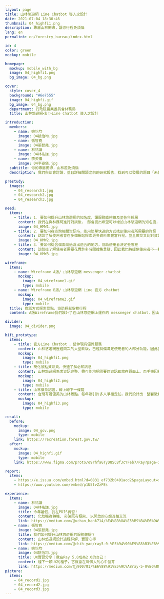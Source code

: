 ```yaml
---
layout: page
title: 山林悠遊網 Line Chatbot 導入之設計
date: 2021-07-04 18:30:46
thumbnail: 04_highfi1.png
description: 專屬山林嚮導，讓你行程免煩惱
lang: en
permalink: en/forestry_bureau/index.html

id: 4
color: green
mockup: mobile

homepage:
  mockup: mobile_with_bg
  image: 04_highfi1.png
  bg_image: 04_bg.png

cover:
  style: cover_4
  background: "#6e7555"
  image: 04_highfi.gif
  bg_image: 04_bg.png
  department: 行政院農業委員會林務局
  title: 山林悠遊網<br>Line Chatbot 導入之設計

introduction:
  members:
    - name: 姚怡均
      image: 04姚怡均.jpg
    - name: 張智堯
      image: 04張智堯.jpg
    - name: 林祐謙
      image: 04林祐謙.jpg
    - name: 李姿儀
      image: 04李姿儀.jpg
  subtitle: 你的專屬嚮導，山林遊免煩惱
  description: 我們與部會討論，並且詳細閱讀之前的研究報告，找到可以發展的題目「未使用過山林悠遊網且非專業」的使用者體驗，於是我們訪談了解使用者會花費較多時間於行程前的籌備，因此，將針對使用者提出一個較為方便的服務，並且部會希望能夠知名度，因此，我們將提供一個Line chatbot，讓使用者能夠有更密切的互動。

prestudy:
  images:
    - 04_research1.jpg
    - 04_research2.jpg
    - 04_research3.jpg

need:
  items:
    - title: 1. 要如何提升山林悠遊網的知名度，讓服務能夠擴及至各年齡層
      content: 我們在與林務局進行對談後， 部會提出希望可以增加山林悠遊網的知名度，以及讓服務能夠符合各年齡層。
      image: 04_HMW1.jpg
    - title: 2. 要如何在查詢相關資訊時，能用簡單快速的方式找到使用者所需要的資訊
      content: 訪談了解使用者會在多個網站探索更多資料來豐富行程，並且做交叉比對資訊正確性，因此我們將利用山林悠遊網的優勢：資訊即時性、正確性、豐富度，讓使用者能夠透過我們的服務就得到想要的資訊。
      image: 04_HMW2.jpg
    - title: 3. 要如何從各個面向過濾出適合的地方，協助使用者決定去哪裡
      content: 訪談後了解使用者需要花費許多時間搜集景點，因此我們將提供使用者不一樣的搜索方式，並且提供景點資訊推播，讓使用者能夠探索更多台灣山林景點。
      image: 04_HMW3.jpg

wireframe:
  items:
    - name: Wireframe A版/ 山林悠遊網 messenger chatbot
      mockup:
        image: 04_wireframe1.gif
        type: mobile
    - name: Wireframe B版/ 山林悠遊網 Line 官方 chatbot
      mockup:
        image: 04_wireframe2.gif
        type: mobile
  title: 對話方式探索景點，協助輕鬆安排行程
  content: A版Wireframe我們設計了在山林悠遊網上運作的 messneger chatbot，因山林悠遊網本身即有豐富資訊，因此我們討論後在網站上加上能與使用者互動的 chatbot，一方面延伸網站功能，另一方面讓使用者在進入網站時能立即獲得協助，簡化網站使用上的複雜度。B版Wireframe設計則是以官方 Line  chatbot 的方式擴大服務，互動式協助使用者篩選出適合的景點。 除了串連整個行程的前中後，也計劃結合線上線下服務，讓使用者在整個行程中都能有完整的體驗。

divider:
  image: 04_divider.png

hifi_prototype:
  items:
    - title: 官方Line Chatbot ，延伸現有優質服務
      content: 山林悠遊網歷經兩次的大型改版，已經具備滿足使用者的大部分功能。因此我們一直不停地思考：「要怎麼優化現有的服務？」比起直接改版現行網站，我們提出官方Line chatbot的服務方式，希望能藉由延伸現有服務來滿足更多網站使用者。
      mockup:
        image: 04_highfi1.png
        type: mobile
    - title: 簡化景點資訊頁，快速了解必知訊息
      content: 山林悠遊網為求資訊完整，盡可能地把需要的資訊都放在頁面上。而手機因為螢幕較小，過多的文字會讓使用者感到吃力，因此我們專門設計了一個簡版的景點資訊頁，並放上必要資訊如開休園、營業時間等，讓手機用戶可以快速查看相關資訊。
      mockup:
        image: 04_highfi2.png
        type: mobile
    - title: 山林徽章認證，線上線下一條龍
      content: 台灣有著優美的山林景點，每年吸引許多人爭相走訪。我們設計出一整套徽章，提供使用者在走步道、爬百岳時可於景點收集徽章，認證他們曾經達成此成就。我們更與林務局討論，未來將可能推出相關紀念品，提供徽章收集者兌換。
      mockup:
        image: 04_highfi3.png
        type: mobile

result:
  before:
    mockup:
      image: 04_gov.png
      type: mobile
    link: https://recreation.forest.gov.tw/
  after:
    mockup:
      image: 04_highfi.gif
      type: mobile
    link: https://www.figma.com/proto/o9rhfaGTyD8SC8fJcYFeb7/Ray?page-id=0%3A1&node-id=1058%3A2191&viewport=241%2C48%2C0.03&scaling=scale-down&starting-point-node-id=1058%3A2191&show-proto-sidebar=1

report:
  items: 
    - https://e.issuu.com/embed.html?d=0831_ef732b0491acd2&pageLayout=singlePage&u=pdis.tw&hideIssuuLogo=true
    - https://www.youtube.com/embed/p1U5lvZzPEs

experience:
  items:
    - name: 林祐謙
      image: 04林祐謙.jpg
      title: 今年暑假，我在PDIS實習！
      content: 化危機為轉機, 突破既有框架, 以開放的心態互相交流
      link: https://medium.com/@uchan_hank714/%E4%BB%8A%E5%B9%B4%E6%9A%91%E5%81%87-%E6%88%91%E5%9C%A8pdis%E5%AF%A6%E7%BF%92-fc48d09647d3
    - name: 張智堯
      image: 04張智堯.jpg
      title: 我們如何提升山林悠遊網的服務體驗？
      content: 山林悠遊網設計過程詳解、實習心得
      link: https://medium.com/@chih-yao/ray5-0-%E5%94%90%E9%B3%B3%E6%94%BF%E5%A7%94%E8%BE%A6%E5%85%AC%E5%AE%A4%E5%AF%A6%E7%BF%92%E7%B4%80%E9%8C%84-4eb6fbf0d7f
    - name: 姚怡均
      image: 04姚怡均.jpg
      title: UX實習分享｜我在Ray 5.0成為2.0的自己！
      content: 種下一顆UX的種子，它就會在每個人的心中發芽
      link: https://medium.com/@j900701/%E6%88%91%E5%9C%A8ray-5-0%E6%88%90%E7%82%BA2-0%E7%9A%84%E8%87%AA%E5%B7%B1-4a61a127f592
picture:
  items:
    - 04_record1.jpg
    - 04_record2.jpg
    - 04_record3.jpg
---
```

